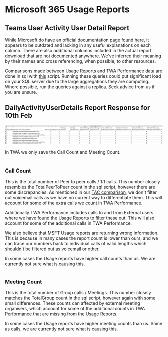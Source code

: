 # Microsoft 365 Usage Reports

## Teams User Activity User Detail Report

While Microsoft do have an official documentation page found [here](https://docs.microsoft.com/en-us/graph/api/reportroot-getteamsuseractivityuserdetail?view=graph-rest-1.0), it appears to be outdated and lacking in any useful explanations on each column. There are also additional columns included in the actual report download that are not documented anywhere. We've inferred their meaning by their names and cross referencing, when possible, to other resources.

Comparisons made between Usage Reports and TWA Performance data are done in sql with [this](MSFT-UsageReports-ComparisonSqlScripts.md) script. Running these queries could put significant load on your SQL server due to the large aggregations they are computing. Where possible, run the queries against a replica. Seek advice from us if you are unsure.

## DailyActivityUserDetails Report Response for 10th Feb
![MSFT Usage Report DailyActivityUserDetails](images/MSFTUsageReportDailyActivityUserDetails.png)

In TWA we only save the Call Count and Meeting Count.

#

### Call Count

This is the total number of Peer to peer calls / 1:1 calls. This number closely resembles the TotalPeerToPeer count in the sql script, however there are some discrepancies. As mentioned in our [TAC comparison](TAC-comparison.md), we don't filter out voicemail calls as we have no current way to differentiate them. This will account for some of the extra calls we count in TWA Performance. 

Additionally TWA Performance includes calls to and from External users where we have found the Usage Reports to filter these out. This will also account for some of the additional calls in TWA Performance. 

We also believe that MSFT Usage reports are returning wrong information. This is because in many cases the report count is lower than ours, and we can trace our numbers back to individual calls of valid lengths which shouldn't be filtered out as voicemail or other.

In some cases the Usage reports have higher call counts than us. We are currently not sure what is causing this.

#

### Meeting Count

This is the total number of Group calls / Meetings. This number closely matches the TotalGroup count in the sql script, however again with some small differences. These counts can affected by external meeting organisers, which account for some of the additional counts in TWA Performance that are missing from the Usage Reports.

In some cases the Usage reports have higher meeting counts than us. Same as calls, we are currently not sure what is causing this.